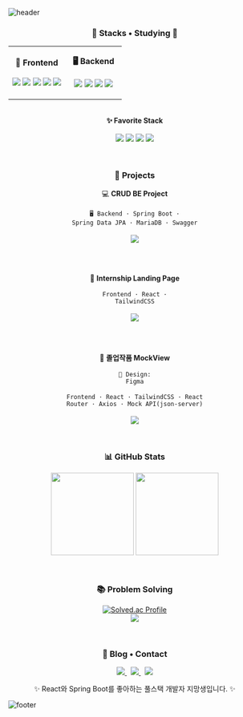 <!-- 헤더 물결 (파스텔톤: 노랑~핑크~하늘색 그라데이션) -->
![header](https://capsule-render.vercel.app/api?type=waving&color=gradient&customColorList=2,3,4&height=180&section=header&text=Yanghewon&fontSize=42&fontAlign=50&fontAlignY=32)

<!-- 섹션: Stacks • Studying -->
<h3 align="center">🔧 Stacks • Studying 🔧</h3>

<table align="center">
<tr>
<td align="center" width="50%">

<b>🎨 Frontend</b><br/><br/>
<img src="https://img.shields.io/badge/React-61DAFB?logo=react&logoColor=000" />
<img src="https://img.shields.io/badge/TailwindCSS-06B6D4?logo=tailwindcss&logoColor=fff" />
<img src="https://img.shields.io/badge/JavaScript-F7DF1E?logo=javascript&logoColor=000" />
<img src="https://img.shields.io/badge/HTML5-E34F26?logo=html5&logoColor=fff" />
<img src="https://img.shields.io/badge/CSS3-1572B6?logo=css3&logoColor=fff" />

</td>
<td align="center" width="50%">

<b>🖥 Backend</b><br/><br/>
<img src="https://img.shields.io/badge/Spring%20Boot-6DB33F?logo=springboot&logoColor=fff" />
<img src="https://img.shields.io/badge/Spring%20Data%20JPA-6DB33F?logo=spring&logoColor=fff" />
<img src="https://img.shields.io/badge/MariaDB-003545?logo=mariadb&logoColor=fff" />
<img src="https://img.shields.io/badge/Swagger-85EA2D?logo=swagger&logoColor=000" />

</td>
</tr>
</table>

<!-- ✨ React 중심 Favorite Stack 강조 -->
<p align="center">
  <br/>
  <b>✨ Favorite Stack</b><br/><br/>
  <img src="https://img.shields.io/badge/React-61DAFB?style=for-the-badge&logo=react&logoColor=black" />
  <img src="https://img.shields.io/badge/TypeScript-3178C6?style=for-the-badge&logo=typescript&logoColor=white" />
  <img src="https://img.shields.io/badge/TailwindCSS-06B6D4?style=for-the-badge&logo=tailwindcss&logoColor=white" />
  <img src="https://img.shields.io/badge/Redux-764ABC?style=for-the-badge&logo=redux&logoColor=white" />
</p>

<br/>

<!-- 섹션: Projects -->
<h3 align="center">📂 Projects</h3>

<p align="center">

<!-- 프로젝트 카드 스타일 -->
<div align="center">

💻 <b>CRUD BE Project</b><br/><br/>
<code>🖥 Backend · Spring Boot · Spring Data JPA · MariaDB · Swagger</code><br/><br/>
<a href="https://github.com/kymokim/OAuth_Forum">
  <img src="https://img.shields.io/badge/GitHub-Repository-181717?logo=github&logoColor=white"/>
</a>

<br/><br/> <!-- 프로젝트 간 간격 추가 -->

🎨 <b>Internship Landing Page</b><br/><br/>
<code>Frontend · React · TailwindCSS</code><br/><br/>
<a href="https://github.com/aidenjangkkj/Meta.git">
  <img src="https://img.shields.io/badge/GitHub-Repository-181717?logo=github&logoColor=white"/>
</a>

<br/><br/> <!-- 프로젝트 간 간격 추가 -->

🎯 <b>졸업작품 MockView</b><br/><br/>
<code>📐 Design: Figma</code><br/><br/>
<code>Frontend · React · TailwindCSS · React Router · Axios · Mock API(json-server)</code><br/><br/>
<a href="https://github.com/Yanghewon/MockView.git">
  <img src="https://img.shields.io/badge/GitHub-졸업작품%20MockView-181717?logo=github&logoColor=white"/>
</a>

</div>

</div>

</p>

<br/>

<!-- 섹션: GitHub Stats -->
<h3 align="center">📊 GitHub Stats</h3>

<p align="center">
  <img height="165" src="https://github-readme-stats.vercel.app/api?username=Yanghewon&show_icons=true&hide_title=true&hide_border=true" />
  <img height="165" src="https://github-readme-stats.vercel.app/api/top-langs/?username=Yanghewon&layout=compact&hide_border=true" />
</p>

<br/>

<!-- 섹션: Problem Solving -->
<h3 align="center">📚 Problem Solving</h3>

<p align="center">
  <a href="https://solved.ac/profile/puaie01">
    <img src="http://mazassumnida.wtf/api/v2/generate_badge?boj=puaie01" alt="Solved.ac Profile"/>
  </a>
  <br/>
  <a href="https://www.acmicpc.net/user/puaie01">
    <img src="https://mazandi.herokuapp.com/api?handle=puaie01&theme=warm"/>
  </a>
</p>

<br/>

<!-- 섹션: Blog • Contact (리디자인) -->
<h3 align="center">🔗 Blog • Contact</h3>

<p align="center">
<a href="https://god-newbie.tistory.com/">
  <img src="https://img.shields.io/badge/Tistory-%EB%B8%94%EB%A1%9C%EA%B7%B8-FF5A5F?logo=tistory&logoColor=fff" />
</a>
&nbsp;
<a href="mailto:hewon8883@naver.com">
  <img src="https://img.shields.io/badge/Email-hewon8883@naver.com-03C75A?logo=naver&logoColor=white" />
</a>
&nbsp;
<a href="https://github.com/Yanghewon">
  <img src="https://img.shields.io/badge/GitHub-Yanghewon-181717?logo=github&logoColor=white" />
</a>
</p>

<p align="center">
✨ React와 Spring Boot를 좋아하는 풀스택 개발자 지망생입니다. ✨
</p>

<!-- 푸터 물결 (파스텔톤: 노랑~핑크~하늘색 그라데이션) -->
![footer](https://capsule-render.vercel.app/api?type=waving&color=gradient&customColorList=2,3,4&height=120&section=footer)
